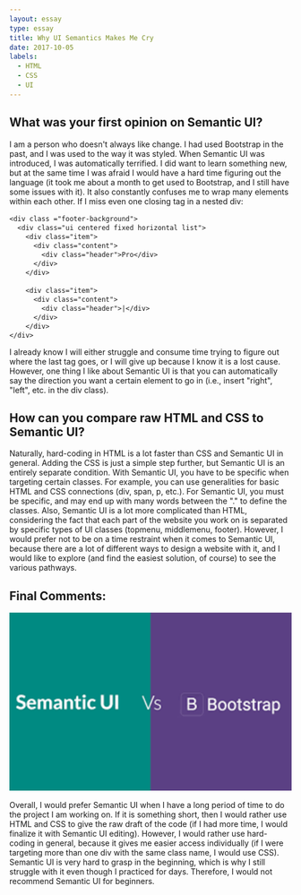 ```yaml
---
layout: essay
type: essay
title: Why UI Semantics Makes Me Cry
date: 2017-10-05
labels:
  - HTML
  - CSS
  - UI
---
```


## What was your first opinion on Semantic UI?

I am a person who doesn't always like change.  I had used Bootstrap in the past, and I was used to the way it was styled.  When Semantic UI was introduced, I was automatically terrified.  I did want to learn something new, but at the same time I was afraid I would have a hard time figuring out the language (it took me about a month to get used to Bootstrap, and I still have some issues with it).  It also constantly confuses me to wrap many elements within each other.  If I miss even one closing tag in a nested div:

```
<div class ="footer-background">
  <div class="ui centered fixed horizontal list">
    <div class="item">
      <div class="content">
        <div class="header">Pro</div>
      </div>
    </div>

    <div class="item">
      <div class="content">
        <div class="header">|</div>
      </div>
    </div>
</div>
```

I already know I will either struggle and consume time trying to figure out where the last tag goes, or I will give up because I know it is a lost cause.  However, one thing I like about Semantic UI is that you can automatically say the direction you want a certain element to go in (i.e., insert "right", "left", etc. in the div class).

## How can you compare raw HTML and CSS to Semantic UI?

Naturally, hard-coding in HTML is a lot faster than CSS and Semantic UI in general.  Adding the CSS is just a simple step further, but Semantic UI is an entirely separate condition.  With Semantic UI, you have to be specific when targeting certain classes.  For example, you can use generalities for basic HTML and CSS connections (div, span, p, etc.).  For Semantic UI, you must be specific, and may end up with many words between the "." to define the classes.  Also, Semantic UI is a lot more complicated than HTML, considering the fact that each part of the website you work on is separated by specific types of UI classes (topmenu, middlemenu, footer).  However, I would prefer not to be on a time restraint when it comes to Semantic UI, because there are a lot of different ways to design a website with it, and I would like to explore (and find the easiest solution, of course) to see the various pathways.

## Final Comments:

<img class="ui tiny left circular floated image" src="../images/ui.png">

Overall, I would prefer Semantic UI when I have a long period of time to do the project I am working on.  If it is something short, then I would rather use HTML and CSS to give the raw draft of the code (if I had more time, I would finalize it with Semantic UI editing).  However,  I would rather use hard-coding in general, because it gives me easier access individually (if I were targeting more than one div with the same class name, I would use CSS).  Semantic UI is very hard to grasp in the beginning, which is why I still struggle with it even though I practiced for days.  Therefore, I would not recommend Semantic UI for beginners.
